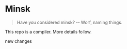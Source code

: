 # Minsk

> Have you considered minsk? -- Worf, naming things. 

This repo is a compiler. More details follow.

new changes

